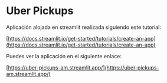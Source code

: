 # Uber Pickups

Aplicación alojada en streamlit realizada siguiendo este tutorial:

[https://docs.streamlit.io/get-started/tutorials/create-an-app](https://docs.streamlit.io/get-started/tutorials/create-an-app)

Puedes ver la aplicación en el siguiente enlace:

[https://uber-pickups-am.streamlit.app/](https://uber-pickups-am.streamlit.app/)
